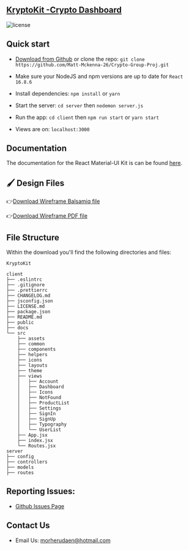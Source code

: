 ## [KryptoKit -Crypto Dashboard](http://localhost:3000/app/dashboard)

![license](https://img.shields.io/badge/license-MIT-blue.svg)

## Quick start

- [Download from Github](https://github.com/Matt-Mckenna-26/Crypto-Group-Proj) or clone the repo: `git clone https://github.com/Matt-Mckenna-26/Crypto-Group-Proj.git`

- Make sure your NodeJS and npm versions are up to date for `React 16.8.6`

- Install dependencies: `npm install` or `yarn`

- Start the server: `cd server` then `nodemon server.js`

- Run the app: `cd client` then `npm run start` or `yarn start`

- Views are on: `localhost:3000`

## Documentation

The documentation for the React Material-UI Kit is can be found [here](https://material-ui.com).

## 🖌 Design Files

👉[Download Wireframe Balsamiq file](https://github.com/Matt-Mckenna-26/Crypto-Group-Proj/)

👉[Download Wireframe PDF file](https://github.com/Matt-Mckenna-26/Crypto-Group-Proj/)

## File Structure

Within the download you'll find the following directories and files:

```
KryptoKit

client
├── .eslintrc
├── .gitignore
├── .prettierrc
├── CHANGELOG.md
├── jsconfig.json
├── LICENSE.md
├── package.json
├── README.md
├── public
├── docs
└── src
	├── assets
	├── common
	├── components
	├── helpers
	├── icons
	├── layouts
	├── theme
	├── views
	│	├── Account
	│	├── Dashboard
	│	├── Icons
	│	├── NotFound
	│	├── ProductList
	│	├── Settings
	│	├── SignIn
	│	├── SignUp
	│	├── Typography
	│	└── UserList
	├── App.jsx
	├── index.jsx
	└── Routes.jsx
server
├── config
├── controllers
├── models
├── routes
```

## Reporting Issues:

- [Github Issues Page](https://github.com/Matt-Mckenna-26/Crypto-Group-Proj/issues?ref=KryptoKit)

## Contact Us

- Email Us: morherudaen@hotmail.com
